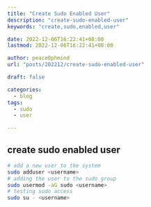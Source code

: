 ```yaml
---
title: "Create Sudo Enabled User"
description: "create-sudo-enabled-user"
keywords: "create,sudo,enabled,user"

date: 2022-12-06T16:22:41+08:00
lastmod: 2022-12-06T16:22:41+08:00

author: peace0phmind
url: "posts/202212/create-sudo-enabled-user"

draft: false

categories:
  - blog
tags:
  - sudo
  - user

---
```


## create sudo enabled user
```bash
# add a new user to the system
sudo adduser <username>
# adding the user to the sudo group
sudo usermod -aG sudo <username>
# testing sudo access
sudo su - <username>
```